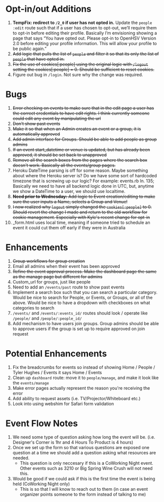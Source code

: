 # Opt-in/out Additions
1. **TempFix: redirect to `/2_0` if user has not opted in.** Update the `people` `:edit` route such that if a user has chosen to opt-out, we’ll require them to opt-in before editing their profile. Basically I’m envisioning showing a page that says “You have opted out. Please opt-in to OpenHSV Version 2.0 before editing your profile information. This will allow your profile to be public again.”
2. ~~Add logic that pulls the list of `people` and filter it so that its only the list of `people` that have opted in.~~
3. ~~Fix the use of cookies[:people] using the original logic with `/logout` setting the cookies[:people] = 0. Should be sufficient to reset cookies.~~
4. Figure out bug in `/login`. Not sure why the change was required.

# Bugs
1. ~~Error checking on events to make sure that in the edit page a user has the correct credentials to have edit rights. I think currently someone could edit any event by manipulating the url~~
2. ~~Don't show past events~~
3. ~~Make it so that when an Admin creates an event or a group, it is automatically approved~~
4. ~~Add admin interface for Groups. Should be able to add people as group admins~~
5. ~~If an event start_datetime or venue is updated, but has already been approved, it should be set back to unapproved~~
6. ~~Remove all the search boxes from the pages where the search box doesn't work. Basically all the events/group pages.~~
7. Heroku DateTime parsing is off for some reason. Maybe something about where the Heroku server is? Do we have some sort of hardcoded timezone that is screwing up our logic? For example: events.rb ln. 135; Basically we need to have all backend logic done in UTC, but, anytime we show a DateTime to a user, we should use localtime.
8. ~~**Need prior to Wednesday:** Add logic to Event creation/editing to make sure the user inputs a Name, selects a Group and Venue!~~
9. ~~I now realized why `logout` simply changed the `cookies[:people]` to 0. Should revert the change I made and return to the old workflow for cookie management. Especially with Kyle's recent change for opt-in~~
10. \_form.html uses local time, meaning if someone tried to schedule an event it could cut them off early if they were in Australia

# Enhancements
1. ~~Group workflows for group creation~~
2. Email all admins when their event has been approved
3. ~~Refine the event approval process. Make the dashboard page the same as the manage page but different for admins~~
4. Custom_url for groups, just like people
5. Need to add an `/events/past` route to show past events
6. Implement a search box such that you can search a particular category. Would be nice to search for People, or Events, or Groups, or all of the above. Would be nice to have a dropdown with checkboxes on what categories to search
7. `/events/` and `/events/:events_id/` routes should look / operate like `/people/` and `/people/:people_id/`
8. Add mechanism to have users join groups. Group admins should be able to approve users if the group is set up to require approved on join request

# Potential Enhancements
1. Fix the breadcrumbs for events so instead of showing Home / People / Tyler Hughes / Events it says Home / Events
2. Clean up `dashboard` route: move it to `people/manage`, and make it look like the `events/manage`
3. Make error pages actually represent the reason you're receiving the error
4. Add ability to request assets (i.e. TV/Projector/Whiteboard etc.)
5. Look into using webshim for Safari form validation


# Event Flow Notes
1. We need some type of question asking how long the event will be. (i.e. Designer's Corner is 1hr and 4 Hours To Product is 4 hours)
2. Once we set up the form so that various questions are exposed one question at a time we should add a question asking what resources are needed.
    - This question is only neccesary if this is a CoWorking Night event. Other events such as 3210 or Big Spring Wine Crush will not need this.
3. Would be good if we could ask if this is the first time the event is being held (CoWorking Night only)
    - This is so that I will know to reach out to them (in case an event organizer points someone to the form instead of talking to me)
